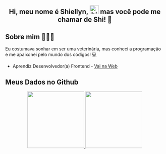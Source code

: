 <h2 align="center">
Hi, meu nome é Shiellyn, <img src="https://user-images.githubusercontent.com/1303154/88677602-1635ba80-d120-11ea-84d8-d263ba5fc3c0.gif" width="28px" alt="hi"> mas você pode me chamar de Shi! 💜
</h2>


## **Sobre mim** 👩🏽‍💻
<p>Eu costumava sonhar em ser uma veterinária, mas conheci a programação e me apaixonei pelo mundo dos códigos! 💻</p> 


 - Aprendiz Desenvolvedor(a) Frontend - <a href="https://www.vainaweb.com.br//">Vai na Web</a>


## **Meus Dados no Github**
<div align="center">
  <a href="https://github.com/ShiellynFerr">
  <img height="180em" src="https://github-readme-stats.vercel.app/api?username=ShiellynFerr&show_icons=true&theme=radical&include_all_commits=true&count_private=true"/>
  <img height="180em" src="https://github-readme-stats.vercel.app/api/top-langs/?username=ShiellynFerr&layout=compact&langs_count=7&theme=radical"/>
</div>
